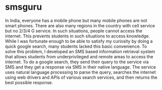 # smsguru

In India, everyone has a mobile phone but many mobile phones are not smart phones. There are also many regions in the country with cell service but no 2/3/4 G service. In such situations, people cannot access the internet. This prevents students in such situations to access knowledge. While I was fortunate enough to be able to satisfy my curiosity by doing a quick google search, many students lacked this basic convenience. To solve this problem, I developed an SMS based information retrieval system that allows students from underprivileged and remote areas to access the internet. To do a google search, they send their query to the service via SMS and they get a response via SMS in their native language. The service uses natural language processing to parse the query, searches the internet using web drivers and APIs of various search services, and then returns the best possible response.
